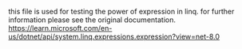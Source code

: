 this file is used for testing the power of expression in linq.
for further information please see the original documentation.
https://learn.microsoft.com/en-us/dotnet/api/system.linq.expressions.expression?view=net-8.0
